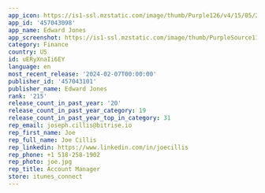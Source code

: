 ```yaml
---
app_icon: https://is1-ssl.mzstatic.com/image/thumb/Purple126/v4/15/05/2b/15052b61-166e-6df5-ba92-ec78fd9497af/AppIcon-0-0-1x_U007emarketing-0-10-0-85-220.png/1024x1024bb.png
app_id: '457043098'
app_name: Edward Jones
app_screenshot: https://is1-ssl.mzstatic.com/image/thumb/PurpleSource116/v4/67/b1/62/67b1626a-f2c2-2389-c2a8-47c76e7e1674/91d97115-4ae9-40d4-9ff6-b658345f8c9d_iPhone-XR11-1.jpg/1242x2688bb.png
category: Finance
country: US
id: uERyXnaIi6EY
language: en
most_recent_release: '2024-02-07T00:00:00'
publisher_id: '457043101'
publisher_name: Edward Jones
rank: '215'
release_count_in_past_year: '20'
release_count_in_past_year_category: 19
release_count_in_past_year_top_in_category: 31
rep_email: joseph.cillis@bitrise.io
rep_first_name: Joe
rep_full_name: Joe Cillis
rep_linkedin: https://www.linkedin.com/in/joecillis
rep_phone: +1 518-258-1902
rep_photo: joe.jpg
rep_title: Account Manager
store: itunes_connect
---
```

